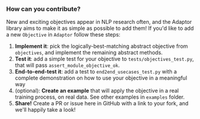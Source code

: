 ### How can you contribute?

New and exciting objectives appear in NLP research often, and the Adaptor library aims to make it as simple as possible to add them! If you'd like to add a new `Objective` in `Adaptor` follow these steps:

1. **Implement it**: pick the logically-best-matching abstract objective from `objectives`,
and implement the remaining abstract methods.
2. **Test it**: add a simple test for your objective to `tests/objectives_test.py`, 
that will pass `assert_module_objective_ok`.
3. **End-to-end-test it**: add a test to `end2end_usecases_test.py` with a complete 
demonstration on how to use your objective in a meaningful way
4. (optional): **Create an example** that will apply the objective in a real training process, on real data. 
See other examples in `examples` folder.
5. **Share!** Create a PR or issue here in GitHub with a link to your fork, and we'll happily take a look!
